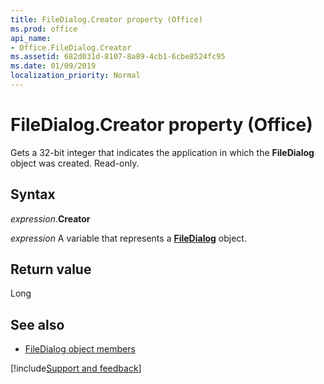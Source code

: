 ```yaml
---
title: FileDialog.Creator property (Office)
ms.prod: office
api_name:
- Office.FileDialog.Creator
ms.assetid: 682d031d-8107-8a89-4cb1-6cbe8524fc95
ms.date: 01/09/2019
localization_priority: Normal
---
```



# FileDialog.Creator property (Office)

Gets a 32-bit integer that indicates the application in which the **FileDialog** object was created. Read-only.


## Syntax

_expression_.**Creator**

_expression_ A variable that represents a **[FileDialog](Office.FileDialog.md)** object.


## Return value

Long


## See also

- [FileDialog object members](overview/library-reference/filedialog-members-office.md)

[!include[Support and feedback](~/includes/feedback-boilerplate.md)]